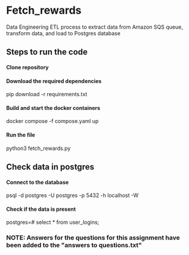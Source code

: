 # Fetch_rewards
Data Engineering ETL process to extract data from Amazon SQS queue, transform data, and load to Postgres database

## Steps to run the code

#### Clone repository

#### Download the required dependencies
pip download -r requirements.txt

#### Build and start the docker containers
docker compose -f compose.yaml up  

#### Run the file 
python3 fetch_rewards.py

## Check data in postgres

#### Connect to the database
psql -d postgres -U postgres -p 5432 -h localhost -W

#### Check if the data is present
postgres=# select * from user_logins;

### NOTE: Answers for the questions for this assignment have been added to the "answers to questions.txt"
